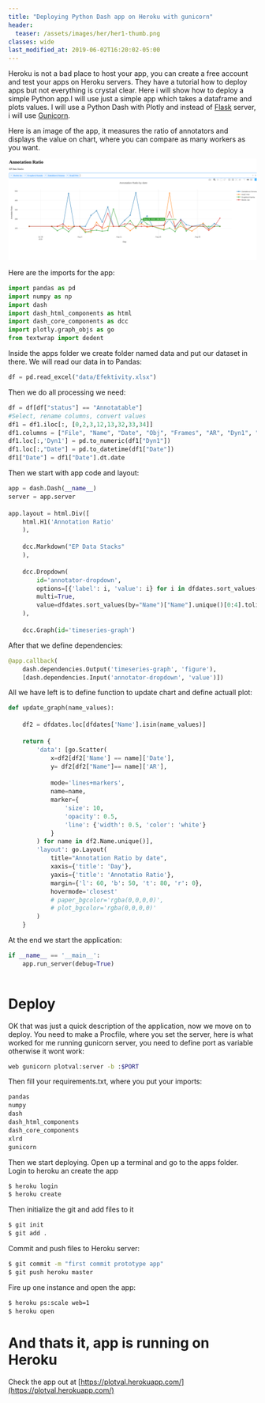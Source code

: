 ```yaml
---
title: "Deploying Python Dash app on Heroku with gunicorn"
header:
  teaser: /assets/images/her/her1-thumb.png
classes: wide
last_modified_at: 2019-06-02T16:20:02-05:00
---
```


Heroku is not a bad place to host your app, you can create a free account and test your apps on Heroku servers.
They have a tutorial how to deploy apps but not everything is crystal clear. Here i will show how to deploy a simple Python app.I will use just a simple app which takes a dataframe and plots values. I will use a Python Dash with Plotly and instead of [Flask](https://flask.palletsprojects.com/en/1.1.x/) server, i will use [Gunicorn](https://gunicorn.org/).


Here is an image of the app, it measures the ratio of annotators and displays the value on chart, where you can compare as many workers as you want.


[![small image](/assets/images/heroku/her1.png)](/assets/images/heroku/her1.png)


Here are the imports for the app:
~~~python
import pandas as pd 
import numpy as np
import dash
import dash_html_components as html
import dash_core_components as dcc
import plotly.graph_objs as go
from textwrap import dedent
~~~
   
    
    


Inside the apps folder we create folder named data and put our dataset in there. We will read our data in to Pandas:
~~~python
df = pd.read_excel("data/Efektivity.xlsx")
~~~

 

Then we do all processing we need:
~~~python
df = df[df["status"] == "Annotatable"]
#Select, rename columns, convert values
df1 = df1.iloc[:, [0,2,3,12,13,32,33,34]]
df1.columns = ["File", "Name", "Date", "Obj", "Frames", "AR", "Dyn1", "AR RB" ]
df1.loc[:,'Dyn1'] = pd.to_numeric(df1["Dyn1"])
df1.loc[:,"Date"] = pd.to_datetime(df1["Date"])
df1["Date"] = df1["Date"].dt.date
~~~



Then we start with app code and layout:
~~~python
app = dash.Dash(__name__)
server = app.server

app.layout = html.Div([
    html.H1('Annotation Ratio'
    ),

    dcc.Markdown("EP Data Stacks"
    ),

    dcc.Dropdown(
        id='annotator-dropdown',
        options=[{'label': i, 'value': i} for i in dfdates.sort_values(by="Name")["Name"].unique()],
        multi=True,
        value=dfdates.sort_values(by="Name")["Name"].unique()[0:4].tolist()
    ),

    dcc.Graph(id='timeseries-graph')
~~~



After that we define dependencies:
~~~python
@app.callback(
    dash.dependencies.Output('timeseries-graph', 'figure'),
    [dash.dependencies.Input('annotator-dropdown', 'value')])
~~~



All we have left is to define function to update chart and define actuall plot:
~~~python
def update_graph(name_values):

    df2 = dfdates.loc[dfdates['Name'].isin(name_values)]

    return {
        'data': [go.Scatter(
            x=df2[df2['Name'] == name]['Date'],
            y= df2[df2["Name"]== name]['AR'],
            
            mode='lines+markers',
            name=name,
            marker={
                'size': 10,
                'opacity': 0.5,
                'line': {'width': 0.5, 'color': 'white'}
            }
        ) for name in df2.Name.unique()],
        'layout': go.Layout(
            title="Annotation Ratio by date",
            xaxis={'title': 'Day'},
            yaxis={'title': 'Annotatio Ratio'},
            margin={'l': 60, 'b': 50, 't': 80, 'r': 0},
            hovermode='closest'
            # paper_bgcolor='rgba(0,0,0,0)',
            # plot_bgcolor='rgba(0,0,0,0)'
        )
    }
~~~

At the end we start the application:
~~~python
if __name__ == '__main__':
    app.run_server(debug=True)
    
~~~    
# Deploy
OK that was just a quick description of the application, now we move on to deploy. You need to make a Procfile, where you set the server, here is what worked for me running gunicorn server, you need to define port as variable otherwise it wont work:
~~~bash
web gunicorn plotval:server -b :$PORT
~~~


Then fill your requirements.txt, where you  put your imports:
~~~bash
pandas
numpy
dash
dash_html_components
dash_core_components
xlrd
gunicorn
~~~

Then we start deploying. Open up a terminal and go to the apps folder. Login to heroku an create the app
~~~bash
$ heroku login
$ heroku create
~~~


Then initialize the git and add files to it
~~~bash
$ git init
$ git add .
~~~


Commit and push files to Heroku server:
~~~bash
$ git commit -m "first commit prototype app"
$ git push heroku master
~~~

Fire up one instance and open the app:
~~~bash
$ heroku ps:scale web=1
$ heroku open
~~~


# And thats it, app is running on Heroku



Check the app out at [https://plotval.herokuapp.com/](https://plotval.herokuapp.com/)

